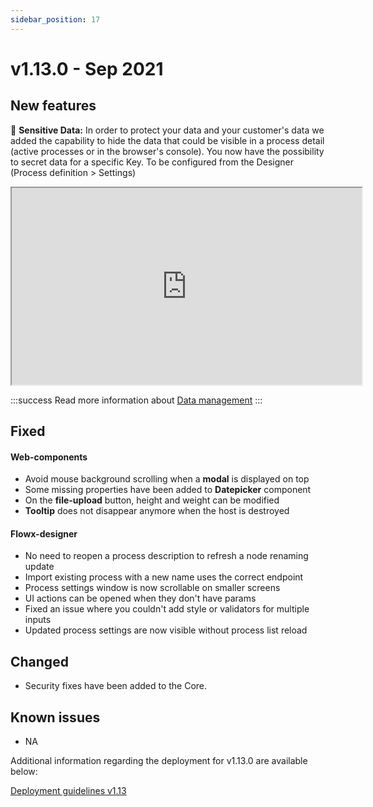 ```yaml
---
sidebar_position: 17
---
```

# v1.13.0 - Sep 2021

## **New features**

:closed_lock_with_key: **Sensitive Data:** In order to protect your data and your customer's data we added the capability to hide the data that could be visible in a process detail (active processes or in the browser's console). You now have the possibility to secret data for a specific Key. To be configured from the Designer (Process definition > Settings)

<iframe width="560" height="315" src="https://www.loom.com/embed/69e7bd18feb8405e91d370b8f67bb3a0"  allowfullscreen></iframe>

<p></p>

:::success
Read more information about [Data management](../../../flowx-elements/data-management/)
:::

## **Fixed**

#### Web-components

* Avoid mouse background scrolling when a **modal** is displayed on top
* Some missing properties have been added to **Datepicker** component
* On the **file-upload** button, height and weight can be modified
* **Tooltip** does not disappear anymore when the host is destroyed

#### Flowx-designer

* No need to reopen a process description to refresh a node renaming update
* Import existing process with a new name uses the correct endpoint
* Process settings window is now scrollable on smaller screens
* UI actions can be opened when they don't have params
* Fixed an issue where you couldn't add style or validators for multiple inputs
* Updated process settings are now visible without process list reload

## **Changed**

* Security fixes have been added to the Core.

## **Known issues**

* NA

Additional information regarding the deployment for v1.13.0 are available below:

[Deployment guidelines v1.13](deployment-guidelines-v1.13.md)


